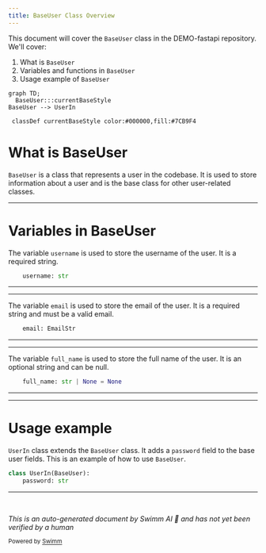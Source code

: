 ```yaml
---
title: BaseUser Class Overview
---
```

This document will cover the `BaseUser` class in the DEMO-fastapi repository. We'll cover:

1. What is `BaseUser`
2. Variables and functions in `BaseUser`
3. Usage example of `BaseUser`

```mermaid
graph TD;
  BaseUser:::currentBaseStyle
BaseUser --> UserIn

 classDef currentBaseStyle color:#000000,fill:#7CB9F4
```

# What is BaseUser

`BaseUser` is a class that represents a user in the codebase. It is used to store information about a user and is the base class for other user-related classes.

<SwmSnippet path="/docs_src/response_model/tutorial003_01_py310.py" line="8">

---

# Variables in BaseUser

The variable `username` is used to store the username of the user. It is a required string.

```python
    username: str
```

---

</SwmSnippet>

<SwmSnippet path="/docs_src/response_model/tutorial003_01_py310.py" line="9">

---

The variable `email` is used to store the email of the user. It is a required string and must be a valid email.

```python
    email: EmailStr
```

---

</SwmSnippet>

<SwmSnippet path="/docs_src/response_model/tutorial003_01_py310.py" line="10">

---

The variable `full_name` is used to store the full name of the user. It is an optional string and can be null.

```python
    full_name: str | None = None
```

---

</SwmSnippet>

<SwmSnippet path="/docs_src/response_model/tutorial003_01_py310.py" line="13">

---

# Usage example

`UserIn` class extends the `BaseUser` class. It adds a `password` field to the base user fields. This is an example of how to use `BaseUser`.

```python
class UserIn(BaseUser):
    password: str
```

---

</SwmSnippet>

&nbsp;

*This is an auto-generated document by Swimm AI 🌊 and has not yet been verified by a human*

<SwmMeta version="3.0.0" repo-id="Z2l0aHViJTNBJTNBREVNTy1mYXN0YXBpJTNBJTNBZ2lsYWRuYXZvdA==" repo-name="DEMO-fastapi" doc-type="general-class"><sup>Powered by [Swimm](/)</sup></SwmMeta>
